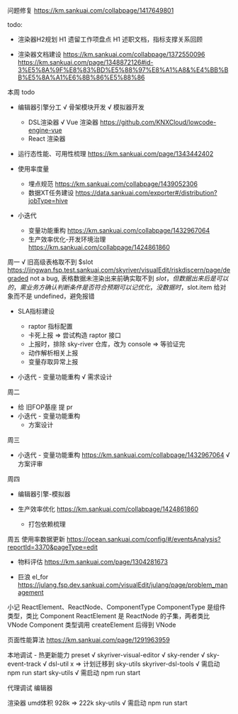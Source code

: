 问题修复 https://km.sankuai.com/collabpage/1417649801

todo: 
  - 渲染器H2规划
    H1 遗留工作项盘点
    H1 述职文档，指标支撑关系回顾

  - 渲染器文档建设 
    https://km.sankuai.com/collabpage/1372550096
    https://km.sankuai.com/page/1348872126#id-3%E5%8A%9F%E8%83%BD%E5%88%97%E8%A1%A8&%E4%BB%BB%E5%8A%A1%E6%8B%86%E5%88%86

本周 todo
  - 编辑器引擎分工
    √ 骨架模块开发
    √ 模拟器开发
    - DSL渲染器
    √ Vue 渲染器 https://github.com/KNXCloud/lowcode-engine-vue
    - React 渲染器

  - 运行态性能、可用性梳理 https://km.sankuai.com/page/1343442402

  - 使用率度量
    - 埋点规范 https://km.sankuai.com/collabpage/1439052306
    - 数据XT任务建设 https://data.sankuai.com/exporter#/distribution?jobType=hive
  
  - 小迭代
    - 变量功能重构 https://km.sankuai.com/collabpage/1432967064
    - 生产效率优化-开发环境治理 https://km.sankuai.com/collabpage/1424861860
  
周一
  √ 旧高级表格取不到 $slot https://jingwan.fsp.test.sankuai.com/skyriver/visualEdit/riskdiscern/page/degraded
    not a bug, 表格数据未渲染出来前确实取不到 $slot，但数据出来后是可以的，需业务方确认判断条件是否符合预期
    可以记优化，没数据时，$slot.item 给对象而不是 undefined，避免报错

  - SLA指标建设
    - raptor 指标配置
    - 卡死上报 => 尝试构造 raptor 接口
    - 上报时，排除 sky-river 仓库，改为 console => 等验证完
    - 动作解析相关上报
    - 变量存取异常上报

  - 小迭代 - 变量功能重构
    √ 需求设计

周二
  - 给 旧FOP基座 提 pr
  - 小迭代 - 变量功能重构
    - 方案设计
  
周三
  - 小迭代 - 变量功能重构 https://km.sankuai.com/collabpage/1432967064
    √ 方案评审

周四
  - 编辑器引擎-模拟器

  - 生产效率优化 https://km.sankuai.com/collabpage/1424861860
    - 打包依赖梳理
  
周五
  使用率数据更新 https://ocean.sankuai.com/config/#/eventsAnalysis?reportId=3370&pageType=edit

  - 物料评估 https://km.sankuai.com/page/1304281673

  - 巨浪 el_for https://julang.fsp.dev.sankuai.com/visualEdit/julang/page/problem_management

小记
  ReactElement、ReactNode、ComponentType
    ComponentType 是组件类型，类比 Component
    ReactElement 是 ReactNode 的子集，两者类比 VNode
    Component 类型调用 createElement 后得到 VNode
 
  页面性能算法 
    https://km.sankuai.com/page/1291963959



本地调试 - 热更新能力
preset √
skyriver-visual-editor √
sky-render √
sky-event-track √
dsl-util x => 计划迁移到 sky-utils
skyriver-dsl-tools √ 需启动 npm run start
sky-utils √ 需启动 npm run start

代理调试
编辑器

渲染器
umd体积 928k => 222k
sky-utils √ 需启动 npm run start


